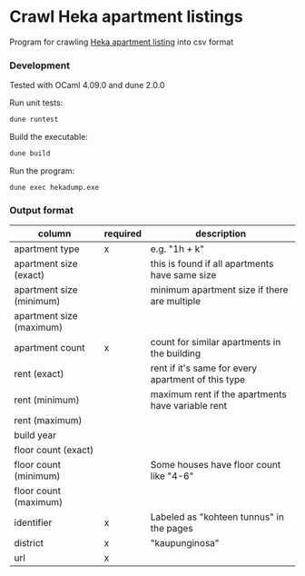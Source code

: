 # Crawl Heka apartment listings

Program for crawling [Heka apartment listing](https://www.hekaoy.fi/fi/asunnot/kohteet) into csv format

### Development

Tested with OCaml 4.09.0 and dune 2.0.0

Run unit tests:

```sh
dune runtest
```

Build the executable:

```sh
dune build
```

Run the program:

```
dune exec hekadump.exe
```

### Output format

| column | required | description |
| ------ | -------- | ----------- |
| apartment type | x | e.g. "1h + k" |
| apartment size (exact) | | this is found if all apartments have same size |
| apartment size (minimum) | | minimum apartment size if there are multiple |
| apartment size (maximum) | | |
| apartment count | x | count for similar apartments in the building |
| rent (exact) | | rent if it's same for every apartment of this type |
| rent (minimum) | | maximum rent if the apartments have variable rent |
| rent (maximum) | | |
| build year | | |
| floor count (exact) | | |
| floor count (minimum) | | Some houses have floor count like "4-6" |
| floor count (maximum) | | |
| identifier | x | Labeled as "kohteen tunnus" in the pages |
| district | x | "kaupunginosa" |
| url | x | |
